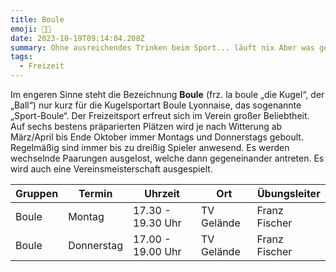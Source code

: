 ```yaml
---
title: Boule
emoji: 🤾🏻
date: 2023-10-19T09:14:04.208Z
summary: Ohne ausreichendes Trinken beim Sport... läuft nix Aber was genau heißt das?
tags:
  - Freizeit
---
```

Im engeren Sinne steht die Bezeichnung **Boule** (frz. la boule „die Kugel“, der „Ball“) nur kurz für die Kugelsportart Boule Lyonnaise, das sogenannte „Sport-Boule“. Der Freizeitsport erfreut sich im Verein großer Beliebtheit. Auf sechs bestens präparierten Plätzen wird je nach Witterung ab März/April bis Ende Oktober immer Montags und Donnerstags geboult. Regelmäßig sind immer bis zu dreißig Spieler anwesend. Es werden wechselnde Paarungen ausgelost, welche dann gegeneinander antreten. Es wird auch eine Vereinsmeisterschaft ausgespielt.

| Gruppen | Termin     | Uhrzeit           | Ort        | Übungsleiter  |
| ------- | ---------- | ----------------- | ---------- | ------------- |
| Boule   | Montag     | 17.30 - 19.30 Uhr | TV Gelände | Franz Fischer |
| Boule   | Donnerstag | 17.00 - 19.00 Uhr | TV Gelände | Franz Fischer |